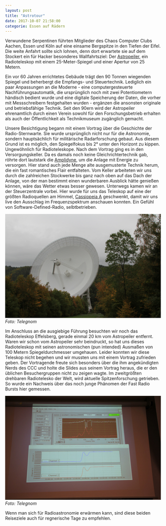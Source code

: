 ```yaml
---
layout: post
title: "Astrotour"
date: 2017-10-07 21:58:00
categorie: Essen auf Rädern
---
```

Verwundene Serpentinen führten Mitglieder des Chaos Computer Clubs Aachen, Essen und Köln auf eine einsame Bergspitze in den Tiefen der Eifel. Die weite Anfahrt sollte sich lohnen, denn dort erwartete sie auf dem Stockert ein für Hacker besonderes Wallfahrtsziel: Der [Astropeiler](https://astropeiler.de/), ein Radioteleskop mit einem 25-Meter-Spiegel und einer Apertur von 25 Metern.

Ein vor 60 Jahren errichtetes Gebäude trägt den 90 Tonnen wiegenden Spiegel und beherbergt die Empfangs- und Steuertechnik. Lediglich ein paar Anpassungen an die Moderne - eine computergesteuerte Nachführungsautomatik, die ursprünglich noch mit zwei Potentiometern händisch bedient wurde und eine digitale Speicherung der Daten, die vorher mit Messschreibern festgehalten wurden - ergänzen die ansonsten originale und betriebsfähige Technik. Seit den 90ern wird der Astropeiler ehrenamtlich durch einen Verein sowohl für den Forschungsbetrieb erhalten als auch der Öffentlichkeit als Technikmuseum zugänglich gemacht.

Unsere Besichtigung begann mit einem Vortrag über die Geschichte der Radio-Sternwarte. Sie wurde ursprünglich nicht nur für die Astronomie, sondern hauptsächlich für militärische Radarforschung gebaut. Aus diesem Grund ist es möglich, den Spiegelfokus bis 2° unter den Horizont zu kippen. Ungewöhnlich für Radioteleskope. Nach dem Vortrag ging es in den Versorgungskeller. Da es damals noch keine Gleichrichtertechnik gab, röhrte dort lautstark die [Amplidyne](https://de.wikipedia.org/wiki/Elektromotorischer_Verst%C3%A4rker), um die Anlage mit Energie zu versorgen. Hier stand auch jede Menge alte ausgemusterte Technik herum, die ein fast romantisches Flair entfalteten. Vom Keller arbeiteten wir uns durch die zahlreichen Stockwerke bis ganz nach oben auf das Dach der Anlage, von der man bestimmt einen wunderbaren Ausblick hätte genießen können, wäre das Wetter etwas besser gewesen. Unterwegs kamen wir an der Steuerzentrale vorbei. Hier wurde für uns das Teleskop auf eine der größten Radioquellen am Himmel, [Cassiopeia A](https://de.wikipedia.org/wiki/Cassiopeia_A) geschwenkt, damit wir uns live den Ausschlag im Frequenzspektrum anschauen konnten. Ein Gefühl von Software-Defined-Radio, selbtbetrieben.

![Quelle: Telegnom](/media/2017-10-07/astrotour-00.jpg)
*Foto: Telegnom*

Im Anschluss an die ausgiebige Führung besuchten wir noch das Radioteleskop Effelsberg, gerade einmal 20 km vom Astropeiler entfernt.
Waren wir schon vom Astropeiler sehr beindruckt, so hat uns dieses Radioteleskop mit seinen astronomischen (pun intended) Ausmaßen von 100 Metern Spiegeldurchmesser umgehauen. Leider konnten wir diese Teleskop nicht begehen und wir mussten uns mit einem Vortrag zufrieden geben. Der Vortragende freute sich besonders über die ihm angekündigten Nerds des CCC und holte die Slides aus seinem Vortrag heraus, die er den üblichen Besuchergruppen nicht zu zeigen wagte. Im zweitgrößten drehbaren Radiotelesko der Welt, wird aktuelle Spitzenforschung getrieben. So wurde ein Nachweis über das noch junge Phänomen der Fast Radio Bursts hier gemessen.

![Quelle: Telegnom](/media/2017-10-07/astrotour-01.jpg)
*Foto: Telegnom*

Wenn man sich für Radioastronomie erwärmen kann, sind diese beiden Reiseziele auch für regnerische Tage zu empfehlen.